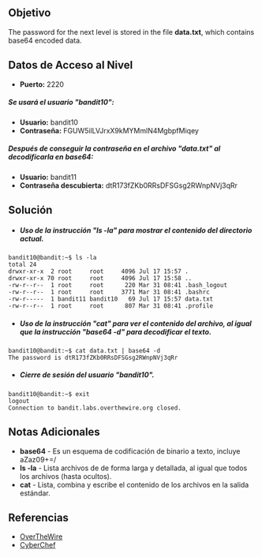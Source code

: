 ## Objetivo
The password for the next level is stored in the file **data.txt**, which contains base64 encoded data.
## Datos de Acceso al Nivel
- **Puerto:** 2220
##### Se usará el usuario "bandit10":
- **Usuario:** bandit10
- **Contraseña:** FGUW5ilLVJrxX9kMYMmlN4MgbpfMiqey
##### Después de conseguir la contraseña en el archivo "data.txt" al decodificarla en base64:
- **Usuario:** bandit11
- **Contraseña descubierta:** dtR173fZKb0RRsDFSGsg2RWnpNVj3qRr
## Solución
- ##### Uso de la instrucción "ls -la" para mostrar el contenido del directorio actual.
```
bandit10@bandit:~$ ls -la
total 24
drwxr-xr-x  2 root     root     4096 Jul 17 15:57 .
drwxr-xr-x 70 root     root     4096 Jul 17 15:58 ..
-rw-r--r--  1 root     root      220 Mar 31 08:41 .bash_logout
-rw-r--r--  1 root     root     3771 Mar 31 08:41 .bashrc
-rw-r-----  1 bandit11 bandit10   69 Jul 17 15:57 data.txt
-rw-r--r--  1 root     root      807 Mar 31 08:41 .profile
```

- ##### Uso de la instrucción "cat" para ver el contenido del archivo, al igual que la instrucción "base64 -d" para decodificar el texto.
```
bandit10@bandit:~$ cat data.txt | base64 -d
The password is dtR173fZKb0RRsDFSGsg2RWnpNVj3qRr
```

- ##### Cierre de sesión del usuario "bandit10".
```
bandit10@bandit:~$ exit
logout
Connection to bandit.labs.overthewire.org closed.
```
## Notas Adicionales
- **base64** - Es un esquema de codificación de binario a texto, incluye aZaz09+=/
- **ls -la** - Lista archivos de de forma larga y detallada, al igual que todos los archivos (hasta ocultos).
- **cat** - Lista, combina y escribe el contenido de los archivos en la salida estándar.
## Referencias
- [OverTheWire](https://overthewire.org/wargames/bandit/bandit1.html)
- [CyberChef](https://gchq.github.io/CyberChef/)